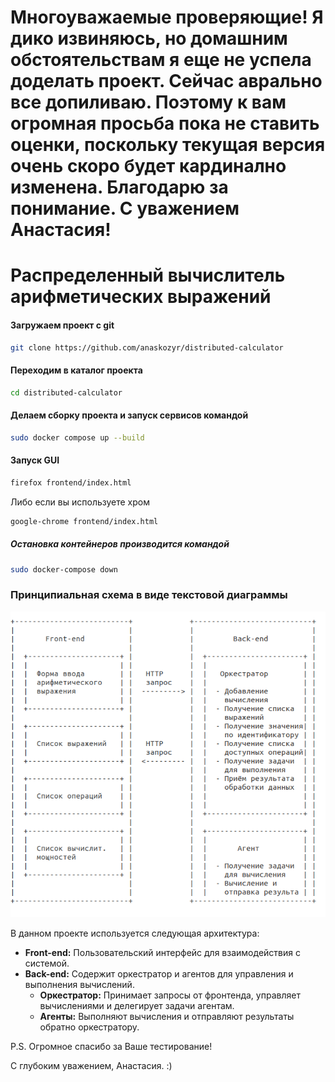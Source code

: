 # Многоуважаемые проверяющие! Я дико извиняюсь, но домашним обстоятельствам я еще не успела доделать проект. Сейчас аврально все допиливаю. Поэтому к вам огромная просьба пока не ставить оценки, поскольку текущая версия очень скоро будет кардинално изменена. Благодарю за понимание. С уважением Анастасия! 



# Распределенный вычислитель арифметических выражений

#### Загружаем проект с git

```sh
git clone https://github.com/anaskozyr/distributed-calculator
```


#### Переходим в каталог проекта

```sh
cd distributed-calculator
```

#### Делаем сборку проекта и запуск сервисов командой

```sh
sudo docker compose up --build
```

#### Запуск GUI 

```sh
firefox frontend/index.html
```

Либо если вы используете хром 

```sh
google-chrome frontend/index.html
```

##### Остановка контейнеров производится командой

```sh
sudo docker-compose down
```

### Принципиальная схема в виде текстовой диаграммы

![Схема проекта](schema.png)

В данном проекте используется следующая архитектура:

- **Front-end:** Пользовательский интерфейс для взаимодействия с системой.
- **Back-end:** Содержит оркестратор и агентов для управления и выполнения вычислений.
  - **Оркестратор:** Принимает запросы от фронтенда, управляет вычислениями и делегирует задачи агентам.
  - **Агенты:** Выполняют вычисления и отправляют результаты обратно оркестратору.

  
P.S. Огромное спасибо за Ваше тестирование!

С глубоким уважением, Анастасия. :) 
